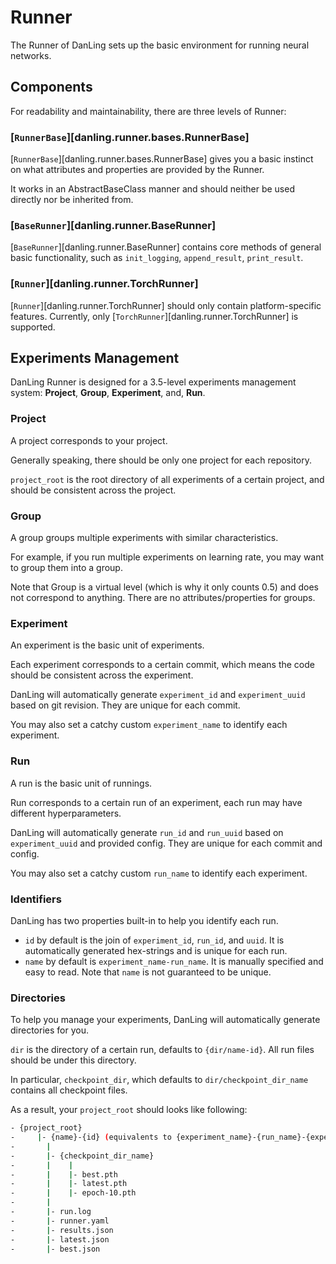 # Runner

The Runner of DanLing sets up the basic environment for running neural networks.

## Components

For readability and maintainability, there are three levels of Runner:

### [`RunnerBase`][danling.runner.bases.RunnerBase]

[`RunnerBase`][danling.runner.bases.RunnerBase] gives you a basic instinct on what attributes and properties are provided by the Runner.

It works in an AbstractBaseClass manner and should neither be used directly nor be inherited from.

### [`BaseRunner`][danling.runner.BaseRunner]

[`BaseRunner`][danling.runner.BaseRunner] contains core methods of general basic functionality,
such as `init_logging`, `append_result`, `print_result`.

###  [`Runner`][danling.runner.TorchRunner]

[`Runner`][danling.runner.TorchRunner] should only contain platform-specific features.
Currently, only [`TorchRunner`][danling.runner.TorchRunner] is supported.

## Experiments Management

DanLing Runner is designed for a 3.5-level experiments management system: **Project**, **Group**, **Experiment**, and, **Run**.

### Project

A project corresponds to your project.

Generally speaking, there should be only one project for each repository.

`project_root` is the root directory of all experiments of a certain project, and should be consistent across the project.

### Group

A group groups multiple experiments with similar characteristics.

For example, if you run multiple experiments on learning rate, you may want to group them into a group.

Note that Group is a virtual level (which is why it only counts 0.5) and does not correspond to anything.
There are no attributes/properties for groups.

### Experiment

An experiment is the basic unit of experiments.

Each experiment corresponds to a certain commit, which means the code should be consistent across the experiment.

DanLing will automatically generate `experiment_id` and `experiment_uuid` based on git revision.
They are unique for each commit.

You may also set a catchy custom `experiment_name` to identify each experiment.

### Run

A run is the basic unit of runnings.

Run corresponds to a certain run of an experiment, each run may have different hyperparameters.

DanLing will automatically generate `run_id` and `run_uuid` based on `experiment_uuid` and provided config.
They are unique for each commit and config.

You may also set a catchy custom `run_name` to identify each experiment.

### Identifiers

DanLing has two properties built-in to help you identify each run.

+ `id` by default is the join of `experiment_id`, `run_id`, and `uuid`. It is automatically generated hex-strings and is unique for each run.
+ `name` by default is `experiment_name-run_name`. It is manually specified and easy to read. Note that `name` is not guaranteed to be unique.

### Directories

To help you manage your experiments, DanLing will automatically generate directories for you.

`dir` is the directory of a certain run, defaults to `{dir/name-id}`.
All run files should be under this directory.

In particular, `checkpoint_dir`, which defaults to `dir/checkpoint_dir_name` contains all checkpoint files.

As a result, your `project_root` should looks like following:

```bash
- {project_root}
-     |- {name}-{id} (equivalents to {experiment_name}-{run_name}-{experiment_id}-{run_id}-{uuid})
-       |
-       |- {checkpoint_dir_name}
-       |    |
-       |    |- best.pth
-       |    |- latest.pth
-       |    |- epoch-10.pth
-       |
-       |- run.log
-       |- runner.yaml
-       |- results.json
-       |- latest.json
-       |- best.json
```
